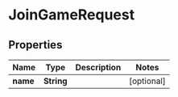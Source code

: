 

# JoinGameRequest

## Properties

Name | Type | Description | Notes
------------ | ------------- | ------------- | -------------
**name** | **String** |  |  [optional]



